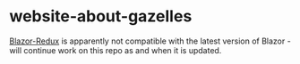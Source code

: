 # website-about-gazelles

[Blazor-Redux](https://github.com/torhovland/blazor-redux) is apparently not compatible with the latest version of Blazor - will continue work on this repo as and when it is updated.
